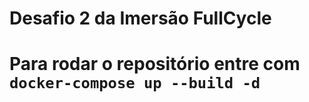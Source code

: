 # Desafio 2 da Imersão FullCycle
# Para rodar o repositório entre com `docker-compose up --build -d`
